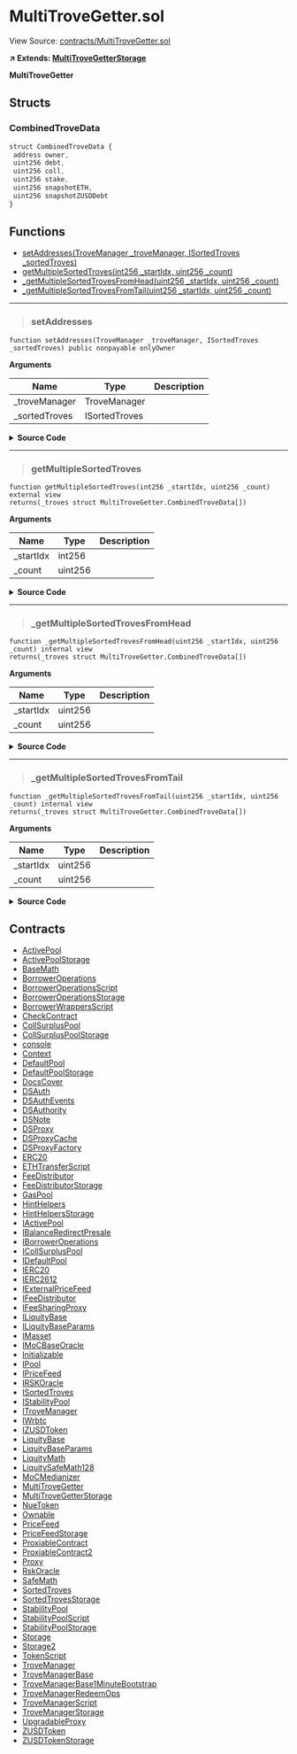 # MultiTroveGetter.sol

View Source: [contracts/MultiTroveGetter.sol](../contracts/MultiTroveGetter.sol)

**↗ Extends: [MultiTroveGetterStorage](MultiTroveGetterStorage.md)**

**MultiTroveGetter**

## Structs
### CombinedTroveData

```js
struct CombinedTroveData {
 address owner,
 uint256 debt,
 uint256 coll,
 uint256 stake,
 uint256 snapshotETH,
 uint256 snapshotZUSDDebt
}
```

## Functions

- [setAddresses(TroveManager _troveManager, ISortedTroves _sortedTroves)](#setaddresses)
- [getMultipleSortedTroves(int256 _startIdx, uint256 _count)](#getmultiplesortedtroves)
- [_getMultipleSortedTrovesFromHead(uint256 _startIdx, uint256 _count)](#_getmultiplesortedtrovesfromhead)
- [_getMultipleSortedTrovesFromTail(uint256 _startIdx, uint256 _count)](#_getmultiplesortedtrovesfromtail)

---    

> ### setAddresses

```solidity
function setAddresses(TroveManager _troveManager, ISortedTroves _sortedTroves) public nonpayable onlyOwner 
```

**Arguments**

| Name        | Type           | Description  |
| ------------- |------------- | -----|
| _troveManager | TroveManager |  | 
| _sortedTroves | ISortedTroves |  | 

<details>
	<summary><strong>Source Code</strong></summary>

```javascript
function setAddresses(TroveManager _troveManager, ISortedTroves _sortedTroves) public onlyOwner {
        troveManager = _troveManager;
        sortedTroves = _sortedTroves;
    }
```
</details>

---    

> ### getMultipleSortedTroves

```solidity
function getMultipleSortedTroves(int256 _startIdx, uint256 _count) external view
returns(_troves struct MultiTroveGetter.CombinedTroveData[])
```

**Arguments**

| Name        | Type           | Description  |
| ------------- |------------- | -----|
| _startIdx | int256 |  | 
| _count | uint256 |  | 

<details>
	<summary><strong>Source Code</strong></summary>

```javascript
function getMultipleSortedTroves(int256 _startIdx, uint256 _count)
        external
        view
        returns (CombinedTroveData[] memory _troves)
    {
        uint256 startIdx;
        bool descend;

        if (_startIdx >= 0) {
            startIdx = uint256(_startIdx);
            descend = true;
        } else {
            startIdx = uint256(-(_startIdx + 1));
            descend = false;
        }

        uint256 sortedTrovesSize = sortedTroves.getSize();

        if (startIdx >= sortedTrovesSize) {
            _troves = new CombinedTroveData[](0);
        } else {
            uint256 maxCount = sortedTrovesSize - startIdx;

            if (_count > maxCount) {
                _count = maxCount;
            }

            if (descend) {
                _troves = _getMultipleSortedTrovesFromHead(startIdx, _count);
            } else {
                _troves = _getMultipleSortedTrovesFromTail(startIdx, _count);
            }
        }
    }
```
</details>

---    

> ### _getMultipleSortedTrovesFromHead

```solidity
function _getMultipleSortedTrovesFromHead(uint256 _startIdx, uint256 _count) internal view
returns(_troves struct MultiTroveGetter.CombinedTroveData[])
```

**Arguments**

| Name        | Type           | Description  |
| ------------- |------------- | -----|
| _startIdx | uint256 |  | 
| _count | uint256 |  | 

<details>
	<summary><strong>Source Code</strong></summary>

```javascript
function _getMultipleSortedTrovesFromHead(uint256 _startIdx, uint256 _count)
        internal
        view
        returns (CombinedTroveData[] memory _troves)
    {
        address currentTroveowner = sortedTroves.getFirst();

        for (uint256 idx = 0; idx < _startIdx; ++idx) {
            currentTroveowner = sortedTroves.getNext(currentTroveowner);
        }

        _troves = new CombinedTroveData[](_count);

        for (uint256 idx = 0; idx < _count; ++idx) {
            _troves[idx].owner = currentTroveowner;
            (
                _troves[idx].debt,
                _troves[idx].coll,
                _troves[idx].stake,
                /* status */
                /* arrayIndex */
                ,

            ) = troveManager.Troves(currentTroveowner);
            (_troves[idx].snapshotETH, _troves[idx].snapshotZUSDDebt) = troveManager.rewardSnapshots(
                currentTroveowner
            );

            currentTroveowner = sortedTroves.getNext(currentTroveowner);
        }
    }
```
</details>

---    

> ### _getMultipleSortedTrovesFromTail

```solidity
function _getMultipleSortedTrovesFromTail(uint256 _startIdx, uint256 _count) internal view
returns(_troves struct MultiTroveGetter.CombinedTroveData[])
```

**Arguments**

| Name        | Type           | Description  |
| ------------- |------------- | -----|
| _startIdx | uint256 |  | 
| _count | uint256 |  | 

<details>
	<summary><strong>Source Code</strong></summary>

```javascript
function _getMultipleSortedTrovesFromTail(uint256 _startIdx, uint256 _count)
        internal
        view
        returns (CombinedTroveData[] memory _troves)
    {
        address currentTroveowner = sortedTroves.getLast();

        for (uint256 idx = 0; idx < _startIdx; ++idx) {
            currentTroveowner = sortedTroves.getPrev(currentTroveowner);
        }

        _troves = new CombinedTroveData[](_count);

        for (uint256 idx = 0; idx < _count; ++idx) {
            _troves[idx].owner = currentTroveowner;
            (
                _troves[idx].debt,
                _troves[idx].coll,
                _troves[idx].stake,
                /* status */
                /* arrayIndex */
                ,

            ) = troveManager.Troves(currentTroveowner);
            (_troves[idx].snapshotETH, _troves[idx].snapshotZUSDDebt) = troveManager.rewardSnapshots(
                currentTroveowner
            );

            currentTroveowner = sortedTroves.getPrev(currentTroveowner);
        }
    }
```
</details>

## Contracts

* [ActivePool](ActivePool.md)
* [ActivePoolStorage](ActivePoolStorage.md)
* [BaseMath](BaseMath.md)
* [BorrowerOperations](BorrowerOperations.md)
* [BorrowerOperationsScript](BorrowerOperationsScript.md)
* [BorrowerOperationsStorage](BorrowerOperationsStorage.md)
* [BorrowerWrappersScript](BorrowerWrappersScript.md)
* [CheckContract](CheckContract.md)
* [CollSurplusPool](CollSurplusPool.md)
* [CollSurplusPoolStorage](CollSurplusPoolStorage.md)
* [console](console.md)
* [Context](Context.md)
* [DefaultPool](DefaultPool.md)
* [DefaultPoolStorage](DefaultPoolStorage.md)
* [DocsCover](DocsCover.md)
* [DSAuth](DSAuth.md)
* [DSAuthEvents](DSAuthEvents.md)
* [DSAuthority](DSAuthority.md)
* [DSNote](DSNote.md)
* [DSProxy](DSProxy.md)
* [DSProxyCache](DSProxyCache.md)
* [DSProxyFactory](DSProxyFactory.md)
* [ERC20](ERC20.md)
* [ETHTransferScript](ETHTransferScript.md)
* [FeeDistributor](FeeDistributor.md)
* [FeeDistributorStorage](FeeDistributorStorage.md)
* [GasPool](GasPool.md)
* [HintHelpers](HintHelpers.md)
* [HintHelpersStorage](HintHelpersStorage.md)
* [IActivePool](IActivePool.md)
* [IBalanceRedirectPresale](IBalanceRedirectPresale.md)
* [IBorrowerOperations](IBorrowerOperations.md)
* [ICollSurplusPool](ICollSurplusPool.md)
* [IDefaultPool](IDefaultPool.md)
* [IERC20](IERC20.md)
* [IERC2612](IERC2612.md)
* [IExternalPriceFeed](IExternalPriceFeed.md)
* [IFeeDistributor](IFeeDistributor.md)
* [IFeeSharingProxy](IFeeSharingProxy.md)
* [ILiquityBase](ILiquityBase.md)
* [ILiquityBaseParams](ILiquityBaseParams.md)
* [IMasset](IMasset.md)
* [IMoCBaseOracle](IMoCBaseOracle.md)
* [Initializable](Initializable.md)
* [IPool](IPool.md)
* [IPriceFeed](IPriceFeed.md)
* [IRSKOracle](IRSKOracle.md)
* [ISortedTroves](ISortedTroves.md)
* [IStabilityPool](IStabilityPool.md)
* [ITroveManager](ITroveManager.md)
* [IWrbtc](IWrbtc.md)
* [IZUSDToken](IZUSDToken.md)
* [LiquityBase](LiquityBase.md)
* [LiquityBaseParams](LiquityBaseParams.md)
* [LiquityMath](LiquityMath.md)
* [LiquitySafeMath128](LiquitySafeMath128.md)
* [MoCMedianizer](MoCMedianizer.md)
* [MultiTroveGetter](MultiTroveGetter.md)
* [MultiTroveGetterStorage](MultiTroveGetterStorage.md)
* [NueToken](NueToken.md)
* [Ownable](Ownable.md)
* [PriceFeed](PriceFeed.md)
* [PriceFeedStorage](PriceFeedStorage.md)
* [ProxiableContract](ProxiableContract.md)
* [ProxiableContract2](ProxiableContract2.md)
* [Proxy](Proxy.md)
* [RskOracle](RskOracle.md)
* [SafeMath](SafeMath.md)
* [SortedTroves](SortedTroves.md)
* [SortedTrovesStorage](SortedTrovesStorage.md)
* [StabilityPool](StabilityPool.md)
* [StabilityPoolScript](StabilityPoolScript.md)
* [StabilityPoolStorage](StabilityPoolStorage.md)
* [Storage](Storage.md)
* [Storage2](Storage2.md)
* [TokenScript](TokenScript.md)
* [TroveManager](TroveManager.md)
* [TroveManagerBase](TroveManagerBase.md)
* [TroveManagerBase1MinuteBootstrap](TroveManagerBase1MinuteBootstrap.md)
* [TroveManagerRedeemOps](TroveManagerRedeemOps.md)
* [TroveManagerScript](TroveManagerScript.md)
* [TroveManagerStorage](TroveManagerStorage.md)
* [UpgradableProxy](UpgradableProxy.md)
* [ZUSDToken](ZUSDToken.md)
* [ZUSDTokenStorage](ZUSDTokenStorage.md)
